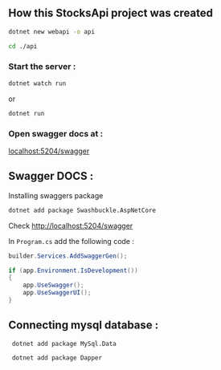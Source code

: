 ## How this StocksApi project was created 

```bash
dotnet new webapi -o api
```

```bash
cd ./api
```

### Start the server : 
```bash
dotnet watch run
```

or 
```
dotnet run
```

### Open swagger docs at :

[localhost:5204/swagger](localhost:5204/swagger)


## Swagger DOCS :

Installing swaggers package

```bash
dotnet add package Swashbuckle.AspNetCore
```

Check [http://localhost:5204/swagger](http://localhost:5273/swagger/index.html)

In `Program.cs` add the following code :

```cs
builder.Services.AddSwaggerGen();
```

```cs
if (app.Environment.IsDevelopment())
{
    app.UseSwagger();
    app.UseSwaggerUI();
}
```


## Connecting mysql database :



```
 dotnet add package MySql.Data
```

```
 dotnet add package Dapper
```